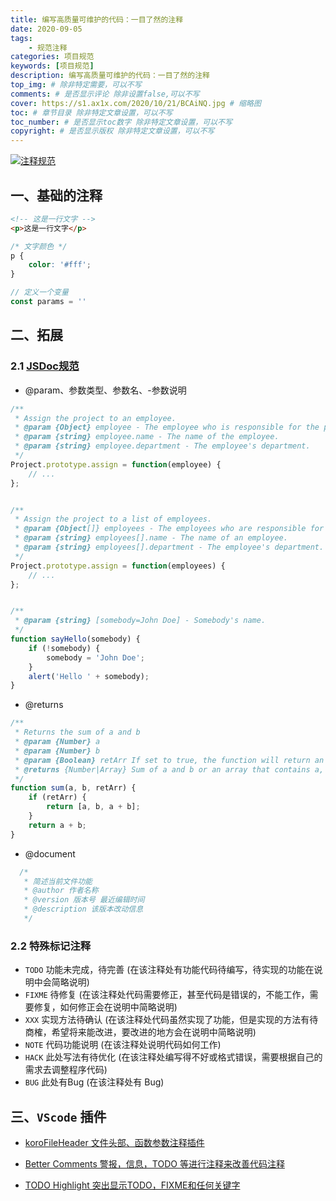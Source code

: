 ```yaml
---
title: 编写高质量可维护的代码：一目了然的注释
date: 2020-09-05
tags: 
    - 规范注释
categories: 项目规范
keywords: [项目规范]
description: 编写高质量可维护的代码：一目了然的注释
top_img: # 除非特定需要，可以不写
comments: # 是否显示评论 除非设置false,可以不写
cover: https://s1.ax1x.com/2020/10/21/BCAiNQ.jpg # 缩略图
toc: # 章节目录 除非特定文章设置，可以不写
toc_number: # 是否显示toc数字 除非特定文章设置，可以不写
copyright: # 是否显示版权 除非特定文章设置，可以不写
---
```


[![注释规范](https://s1.ax1x.com/2020/10/23/BEUm8S.jpg)](https://imgchr.com/i/BEUm8S)


## 一、基础的注释

```html
<!-- 这是一行文字 -->
<p>这是一行文字</p>
```

```css
/* 文字颜色 */
p {
    color: '#fff';
}
```

```js
// 定义一个变量
const params = ''

```


## 二、拓展


### 2.1 [JSDoc规范](http://www.shouce.ren/api/view/a/13232)

- @param、参数类型、参数名、-参数说明

``` js
/**
 * Assign the project to an employee.
 * @param {Object} employee - The employee who is responsible for the project.
 * @param {string} employee.name - The name of the employee.
 * @param {string} employee.department - The employee's department.
 */
Project.prototype.assign = function(employee) {
    // ...
}; 


/**
 * Assign the project to a list of employees.
 * @param {Object[]} employees - The employees who are responsible for the project.
 * @param {string} employees[].name - The name of an employee.
 * @param {string} employees[].department - The employee's department.
 */
Project.prototype.assign = function(employees) {
    // ...
}; 


/**
 * @param {string} [somebody=John Doe] - Somebody's name.
 */
function sayHello(somebody) {
    if (!somebody) {
        somebody = 'John Doe';
    }
    alert('Hello ' + somebody);
} 
```

- @returns

```js
/**
 * Returns the sum of a and b
 * @param {Number} a
 * @param {Number} b
 * @param {Boolean} retArr If set to true, the function will return an array
 * @returns {Number|Array} Sum of a and b or an array that contains a, b and the sum of a and b.
 */
function sum(a, b, retArr) {
    if (retArr) {
        return [a, b, a + b];
    }
    return a + b;
} 
```

- @document

```js
  /*
   * 简述当前文件功能
   * @author 作者名称
   * @version 版本号 最近编辑时间
   * @description 该版本改动信息
   */
```


### 2.2 特殊标记注释

- `TODO` 功能未完成，待完善 (在该注释处有功能代码待编写，待实现的功能在说明中会简略说明)
- `FIXME` 待修复 (在该注释处代码需要修正，甚至代码是错误的，不能工作，需要修复，如何修正会在说明中简略说明)
- `XXX` 实现方法待确认 (在该注释处代码虽然实现了功能，但是实现的方法有待商榷，希望将来能改进，要改进的地方会在说明中简略说明)
- `NOTE` 代码功能说明 (在该注释处说明代码如何工作)
- `HACK` 此处写法有待优化 (在该注释处编写得不好或格式错误，需要根据自己的需求去调整程序代码)
- `BUG` 此处有Bug (在该注释处有 Bug)


## 三、`VScode` 插件

- [koroFileHeader 文件头部、函数参数注释插件](https://marketplace.visualstudio.com/items?itemName=OBKoro1.korofileheader)


- [Better Comments 警报，信息，TODO 等进行注释来改善代码注释](https://marketplace.visualstudio.com/items?itemName=aaron-bond.better-comments)

- [TODO Highlight 突出显示TODO，FIXME和任何关键字](https://marketplace.visualstudio.com/items?itemName=wayou.vscode-todo-highlight)

<br />
<br />
<br />
<br />
